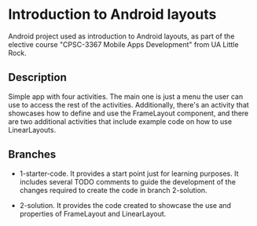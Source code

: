 # Introduction to Android layouts

Android project used as introduction to Android layouts, as part of the elective course &quot;CPSC-3367 Mobile Apps Development&quot; from UA Little Rock.

## Description

Simple app with four activities. The main one is just a menu the user can use to access the rest of the activities. Additionally, there&#39;s an activity that showcases how to define and use the FrameLayout component, and there are two additional activities that include example code on how to use LinearLayouts.

## Branches

- 1-starter-code. It provides a start point just for learning purposes. It includes several TODO comments to guide the development of the changes required to create the code in branch 2-solution.
  
- 2-solution. It provides the code created to showcase the use and properties of FrameLayout and LinearLayout.
